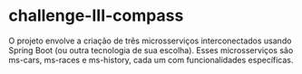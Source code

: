 # challenge-III-compass
O projeto envolve a criação de três microsserviços interconectados usando Spring Boot (ou outra tecnologia de sua escolha). Esses microsserviços são ms-cars, ms-races e ms-history, cada um com funcionalidades específicas.
